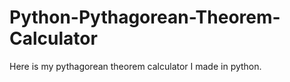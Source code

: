 # Python-Pythagorean-Theorem-Calculator
Here is my pythagorean theorem calculator I made in python. 
